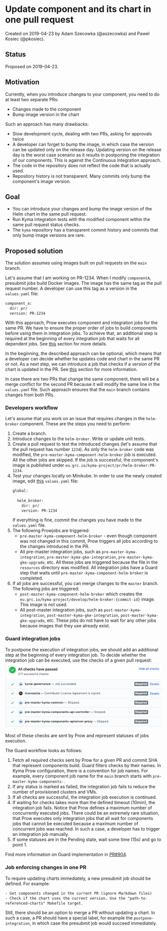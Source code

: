 # Update component and its chart in one pull request

Created on 2019-04-23 by Adam Szecowka (@aszecowka) and Pawel Kosiec (@pkosiec).

## Status
Proposed on 2019-04-23.

## Motivation
Currently, when you introduce changes to your component, you need to do at least two separate PRs:

- Changes made to the component
- Bump image version in the chart

Such an approach has many drawbacks:

- Slow development cycle, dealing with two PRs, asking for approvals twice
- A developer can forget to bump the image, in which case the version can be updated only on the release day. Updating version on the release day is
the worst case scenario as it results in postponing the integration of our components. This is against the Continuous Integration approach.
- The code in the repository does not reflect the code that is actually used.
- Repository history is not transparent. Many commits only bump the component's image version.

## Goal
- You can introduce your changes and bump the image version of the Helm chart in the same pull request.
- Run Kyma integration tests with the modified component within the same pull request status checks.
- The `kyma` repository has a transparent commit history and commits that only bump image versions are rare.

## Proposed solution

The solution assumes using images built on pull requests on the `main` branch.

Let's assume that I am working on PR-1234. When I modify `componentA`, presubmit jobs build Docker images.
The image has the same tag as the pull request number.
A developer can use this tag as a version in the `values.yaml` file:
```
component_a:
  dir: pr/
  version: PR-1234
```

With this approach, Prow executes component and integration jobs for the same PR. We have to ensure the proper order of jobs
to build components before using them in integration jobs. To achieve that, an additional step is required at the beginning of
every integration job that waits for all dependent jobs. See [this](#guard-integration-jobs) section for more details.

In the beginning, the described approach can be optional, which means that a developer can decide whether he updates code and chart in the same PR or not.
As a next step, we can introduce a job that checks if a version of the chart is updated in the PR. See
[this](#job-enforcing-changes-in-one-pr) section for more information.

In case there are two PRs that change the same component, there will be a merge conflict for the second PR because
it will modify the same line in the `values.yaml` file. Such approach ensures that the `main` branch contains changes from both PRs.

### Developers workflow
Let's assume that you work on an issue that requires changes in the `helm-broker` component. These are the steps you need to perform:
1. Create a branch.
2. Introduce changes to the `helm-broker`. Write or update unit tests.
3. Create a pull request to test the introduced changes (let's assume that the pull request has number `1234`). As only the `helm-broker` code was modified,
the `pre-master-kyma-component-helm-broker` job is executed. All the other jobs are skipped.
If the job is successful, the component's image is published under `eu.grc.io/kyma-project/pr/helm-broker:PR-1234`.
4. Test your changes locally on Minikube. In order to use the newly created image, edit [this](https://github.com/kyma-project/kyma/blob/master/resources/helm-broker/values.yaml) `values.yaml` file:
    ```
    global:

      helm_broker:
        dir: pr/
        version: PR-1234
    ```
    If everything is fine, commit the changes you have made to the `values.yaml` file.
5. The following Prowjobs are triggered:
    - `pre-master-kyma-component-helm-broker` - even though component was not changed in this commit, Prow triggers all jobs
according to the changes introduced in the PR.
    - All pre-master integration jobs, such as `pre-master-kyma-integration`, `pre-master-kyma-gke-integration`, `pre-master-kyma-gke-upgrade`, etc.
All these jobs are triggered because the file in the `resources` directory was modified. All integration jobs have a Guard step that waits
until `pre-master-kyma-component-helm-broker` is completed.
6. If all jobs are successful, you can merge changes to the `master` branch. The following jobs are triggered:
    - `post-master-kyma-component-helm-broker` which creates the `eu.grc.io/kyma-project/develop/helm-broker:{commit-id}` image.
This image is not used.
    - All post-master integration jobs, such as `post-master-kyma-integration`, `post-master-kyma-gke-integration`, `post-master-kyma-gke-upgrade`, etc.
These jobs do not have to wait for any other jobs because images that they use already exist.


### Guard integration jobs
To postpone the execution of integration jobs, we should add an additional step at the beginning of every integration job.
To decide whether the integration job can be executed, use the checks of a given pull request:
![](./assets/job-status-checks.png)

Most of these checks are sent by Prow and represent statuses of jobs execution.

The Guard workflow looks as follows:
1. Fetch all required checks sent by Prow for a given PR and commit SHA that represent components build.
Guard filters checks by their names. In Kyma Prow configuration, there is a convention for
job names. For example, every component job name for the `main` branch starts with `pre-master-kyma-components-`.
2. If any status is marked as failed, the integration job fails to reduce the number of provisioned clusters and VMs.
3. If all checks are successful, the integration job execution is continued.
4. If waiting for checks takes more than the defined timeout (10min), the integration job fails.
Notice that Prow defines a maximum number of concurrently executed jobs.
There could be an extremely rare situation, that Prow executes only integration jobs that all wait for components jobs that cannot be executed because a maximum
number of concurrent jobs was reached. In such a case, a developer has to trigger an integration job manually.
5. If some statuses are in the Pending state, wait some time (15s) and go to point 1.

Find more information on Guard implementation in [PR#904](https://github.com/kyma-project/test-infra/pull/904).

### Job enforcing changes in one PR
To require updating charts immediately, a new presubmit job should be defined. For example:
```
- Get components changed in the current PR (ignore Markdown files)
- Check if the chart uses the current version. Use the "path-to-referenced-charts" Makefile target.
```
Still, there should be an option to merge a PR without updating a chart. In such a case, a PR should have a special label, for
example the `postpone-integration`, in which case the presubmit job would succeed immediately.   
